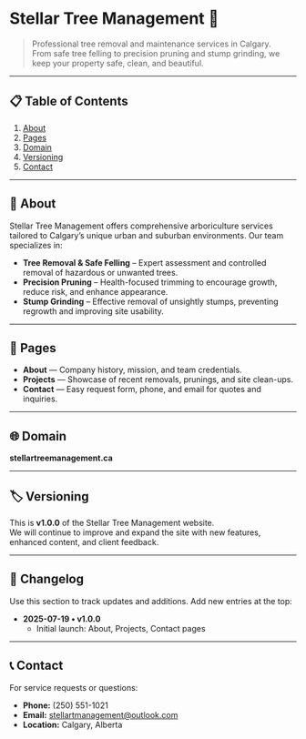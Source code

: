 # Stellar Tree Management 🌲

> Professional tree removal and maintenance services in Calgary.  
> From safe tree felling to precision pruning and stump grinding, we keep your property safe, clean, and beautiful.

---

## 📋 Table of Contents

1. [About](#about)  
2. [Pages](#pages)  
3. [Domain](#domain)  
4. [Versioning](#versioning)  
5. [Contact](#contact)  

---

## 🔎 About

Stellar Tree Management offers comprehensive arboriculture services tailored to Calgary’s unique urban and suburban environments. Our team specializes in:

- **Tree Removal & Safe Felling** – Expert assessment and controlled removal of hazardous or unwanted trees.  
- **Precision Pruning** – Health-focused trimming to encourage growth, reduce risk, and enhance appearance.  
- **Stump Grinding** – Effective removal of unsightly stumps, preventing regrowth and improving site usability.  

---

## 📂 Pages

- **About** — Company history, mission, and team credentials.  
- **Projects** — Showcase of recent removals, prunings, and site clean-ups.  
- **Contact** — Easy request form, phone, and email for quotes and inquiries.  

---

## 🌐 Domain

**stellartreemanagement.ca**

---

## 🏷 Versioning

This is **v1.0.0** of the Stellar Tree Management website.  
We will continue to improve and expand the site with new features, enhanced content, and client feedback.

---

## 🔄 Changelog

Use this section to track updates and additions. Add new entries at the top:

- **2025-07-19 • v1.0.0**  
  - Initial launch: About, Projects, Contact pages

---

## 📞 Contact

For service requests or questions:  
- **Phone:** (250) 551-1021 
- **Email:** stellartmanagement@outlook.com 
- **Location:** Calgary, Alberta  

